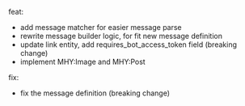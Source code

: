 feat:

- add message matcher for easier message parse
- rewrite message builder logic, for fit new message definition
- update link entity, add requires_bot_access_token field (breaking change)
- implement MHY:Image and MHY:Post

fix:

- fix the message definition (breaking change)